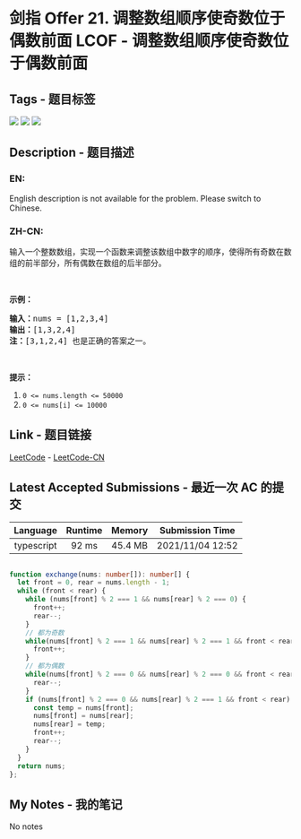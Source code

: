 
# 剑指 Offer 21. 调整数组顺序使奇数位于偶数前面 LCOF - 调整数组顺序使奇数位于偶数前面

## Tags - 题目标签

 <img src="https://img.shields.io/badge/Array-数组-blue.svg">   <img src="https://img.shields.io/badge/Two Pointers-双指针-blue.svg">   <img src="https://img.shields.io/badge/Sorting-排序-blue.svg">  


## Description - 题目描述

### EN:
<p>English description is not available for the problem. Please switch to Chinese.</p>


### ZH-CN:
<p>输入一个整数数组，实现一个函数来调整该数组中数字的顺序，使得所有奇数在数组的前半部分，所有偶数在数组的后半部分。</p>

<p>&nbsp;</p>

<p><strong>示例：</strong></p>

<pre>
<strong>输入：</strong>nums =&nbsp;[1,2,3,4]
<strong>输出：</strong>[1,3,2,4] 
<strong>注：</strong>[3,1,2,4] 也是正确的答案之一。</pre>

<p>&nbsp;</p>

<p><strong>提示：</strong></p>

<ol>
	<li><code>0 &lt;= nums.length &lt;= 50000</code></li>
	<li><code>0 &lt;= nums[i] &lt;= 10000</code></li>
</ol>



## Link - 题目链接

[LeetCode](https://leetcode.com/problems/diao-zheng-shu-zu-shun-xu-shi-qi-shu-wei-yu-ou-shu-qian-mian-lcof/description/)  -  [LeetCode-CN](https://leetcode.cn/problems/diao-zheng-shu-zu-shun-xu-shi-qi-shu-wei-yu-ou-shu-qian-mian-lcof/description/)
## Latest Accepted Submissions - 最近一次 AC 的提交


| Language | Runtime | Memory | Submission Time |
|:---:|:---:|:---:|:---:|
| typescript  | 92 ms | 45.4 MB | 2021/11/04 12:52 |

```typescript

function exchange(nums: number[]): number[] {
  let front = 0, rear = nums.length - 1;
  while (front < rear) {
    while (nums[front] % 2 === 1 && nums[rear] % 2 === 0) {
      front++;
      rear--;
    }
    // 都为奇数
    while(nums[front] % 2 === 1 && nums[rear] % 2 === 1 && front < rear) {
      front++;
    }
    // 都为偶数
    while(nums[front] % 2 === 0 && nums[rear] % 2 === 0 && front < rear) {
      rear--;
    }
    if (nums[front] % 2 === 0 && nums[rear] % 2 === 1 && front < rear) {
      const temp = nums[front];
      nums[front] = nums[rear];
      nums[rear] = temp;
      front++;
      rear--;
    }
  }
  return nums;
};

```
## My Notes - 我的笔记


No notes

